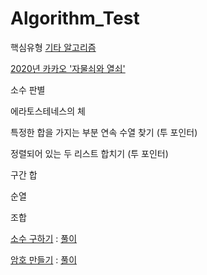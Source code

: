 # Algorithm_Test
핵심유형
[기타 알고리즘](Algorithm_Test/basic_al/)

[2020년 카카오 '자물쇠와 열쇠']()

소수 판별

에라토스테네스의 체

특정한 합을 가지는 부분 연속 수열 찾기 (투 포인터)

정렬되어 있는 두 리스트 합치기 (투 포인터)

구간 합

순열

조합

[소수 구하기](https://www.acmicpc.net/problem/1929) : [풀이](Basic_Alg/prime_test1.py)

[암호 만들기](https://www.acmicpc.net/problem/1759) : [풀이](Basic_Alg/password_test.py)
